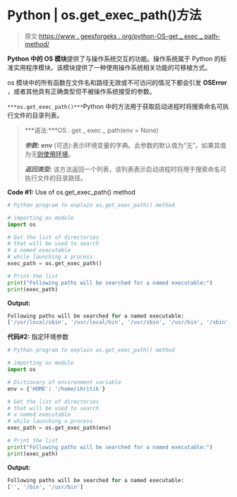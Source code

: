 # Python | os.get_exec_path()方法

> 原文:[https://www . geesforgeks . org/python-OS-get _ exec _ path-method/](https://www.geeksforgeeks.org/python-os-get_exec_path-method/)

**Python 中的 OS 模块**提供了与操作系统交互的功能。操作系统属于 Python 的标准实用程序模块。该模块提供了一种使用操作系统相关功能的可移植方式。

os 模块中的所有函数在文件名和路径无效或不可访问的情况下都会引发 **OSError** ，或者其他具有正确类型但不被操作系统接受的参数。

`***os.get_exec_path()***`Python 中的方法用于获取启动进程时将搜索命名可执行文件的目录列表。

> ***语法:***OS . get _ exec _ path(env = None)
> 
> ***参数:***
> **env** (可选):表示环境变量的字典。此参数的默认值为“无”。如果其值为无[则使用环境](https://www.geeksforgeeks.org/python-os-environ-object/)。
> 
> ***返回类型:*** 该方法返回一个列表，该列表表示启动进程时将用于搜索命名可执行文件的目录路径。

**Code #1:** Use of os.get_exec_path() method

```py
# Python program to explain os.get_exec_path() method 

# importing os module 
import os

# Get the list of directories 
# that will be used to search 
# a named executable
# while launching a process
exec_path = os.get_exec_path()

# Print the list
print("Following paths will be searched for a named executable:")
print(exec_path)
```

**Output:**

```py
Following paths will be searched for a named executable:
['/usr/local/sbin', '/usr/local/bin', '/usr/sbin', '/usr/bin', '/sbin', '/bin', '/usr/games', '/usr/local/games', '/snap/bin', '/usr/local/java/jdk-10.0.1/bin', '/usr/local/java/jdk-10.0.1/jre/bin', '/opt/jdk-10.0.1/bin', '/opt/jdk-10.0.1/jre/bin']

```

**代码#2:** 指定环境参数

```py
# Python program to explain os.get_exec_path() method 

# importing os module 
import os

# Dictionary of environment variable
env = {'HOME': '/home/ihritik'}

# Get the list of directories 
# that will be used to search 
# a named executable
# while launching a process
exec_path = os.get_exec_path(env)

# Print the list
print("Following paths will be searched for a named executable:")
print(exec_path)
```

**Output:**

```py
Following paths will be searched for a named executable:
['', '/bin', '/usr/bin']

```